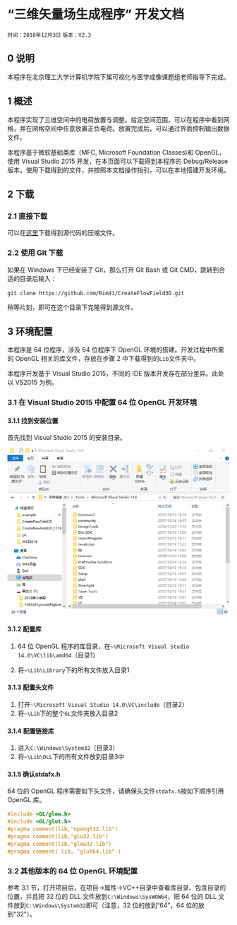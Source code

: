 # “三维矢量场生成程序” 开发文档

`时间：2018年12月3日` `版本：V2.3`

## 0 说明

本程序在北京理工大学计算机学院下属可视化与医学成像课题组老师指导下完成。



## 1 概述

本程序实现了三维空间中的电荷放置与调整。给定空间范围，可以在程序中看到网格，并在网格空间中任意放置正负电荷。放置完成后，可以通过界面控制输出数据文件。

本程序基于微软基础类库（MFC, Microsoft Foundation Classes)和 OpenGL，使用 Visual Studio 2015 开发，在本页面可以下载得到本程序的 Debug/Release 版本。使用下载得到的文件，并按照本文档操作指引，可以在本地搭建开发环境。



## 2 下载

### 2.1 直接下载

可以在[这里](https://github.com/Rim41/CreateFlowField3D/archive/master.zip)下载得到源代码的压缩文件。

### 2.2 使用 Git 下载

如果在 Windows 下已经安装了 Git，那么打开 Git Bash 或 Git CMD，跳转到合适的目录后输入：

`git clone https://github.com/Rim41/CreateFlowField3D.git`

稍等片刻，即可在这个目录下克隆得到源文件。



## 3 环境配置

本程序是 64 位程序，涉及 64 位程序下 OpenGL 环境的搭建。开发过程中所需的 OpenGL 相关的库文件，存放在步骤 2 中下载得到的`Lib`文件夹中。

本程序开发基于 Visual Studio 2015，不同的 IDE 版本开发存在部分差异。此处以 VS2015 为例。

### 3.1 在 Visual Studio 2015 中配置 64 位 OpenGL 开发环境

#### 3.1.1 找到安装位置

首先找到 Visual Studio 2015 的安装目录。

![1.png](https://github.com/Rim41/CreateFlowField3D/blob/master/Figure/1.png)

#### 3.1.2 配置库

1. 64 位 OpenGL 程序的库目录，在`~\Microsoft Visual Studio 14.0\VC\lib\amd64`（目录1）

2. 将`~\Lib\Library`下的所有文件放入目录1

#### 3.1.3 配置头文件

1. 打开`~\Microsoft Visual Studio 14.0\VC\include`（目录2）
2. 将`~\Lib`下的整个`GL`文件夹放入目录2


#### 3.1.4 配置链接库

1. 进入`C:\Windows\System32`（目录3）
2. 将`~\Lib\DLL`下的所有文件放到目录3中

#### 3.1.5 确认stdafx.h

64 位的 OpenGL 程序需要如下头文件，请确保头文件`stdafx.h`按如下顺序引用 OpenGL 库。

```c++
#include <GL/glew.h>  
#include <GL/glut.h>  
#pragma comment(lib,"opengl32.lib")  
#pragma comment(lib,"glu32.lib")  
#pragma comment(lib,"glew32.lib")  
#pragma comment( lib, "glut64.lib" )  
```

### 3.2 其他版本的 64 位 OpenGL 环境配置

参考 3.1 节，打开项目后，在项目->属性->VC++目录中查看库目录、包含目录的位置，并且把 32 位的 DLL 文件放到`C:\Windows\SysWOW64`，把 64 位的 DLL 文件放到`C:\Windows\System32`即可（注意，32 位的放到“64”，64 位的放到“32”）。











